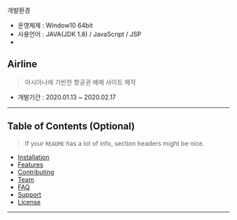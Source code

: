 
개발환경 
* 운영체제 : Window10 64bit
* 사용언어 : JAVA(JDK 1.8) / JavaScript / JSP 
* 

## Airline

> 아시아나에 기반한 항공권 예매 사이트 제작 

- 개발기간 : 2020.01.13 ~ 2020.02.17

---

## Table of Contents (Optional)

> If your `README` has a lot of info, section headers might be nice.

- [Installation](#installation)
- [Features](#features)
- [Contributing](#contributing)
- [Team](#team)
- [FAQ](#faq)
- [Support](#support)
- [License](#license)


---
